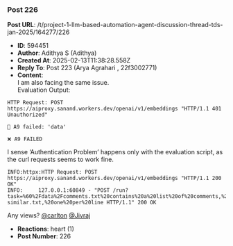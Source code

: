 ### Post 226
**Post URL**: /t/project-1-llm-based-automation-agent-discussion-thread-tds-jan-2025/164277/226
- **ID**: 594451
- **Author**: Adithya S (Adithya)
- **Created At**: 2025-02-13T11:38:28.558Z
- **Reply To**: Post 223 (Arya Agrahari , 22f3002771)
- **Content**:  
  I am also facing the same issue.<br>
Evaluation Output:
<pre><code class="lang-auto">HTTP Request: POST https://aiproxy.sanand.workers.dev/openai/v1/embeddings "HTTP/1.1 401 Unauthorized"

🔴 A9 failed: 'data'

❌ A9 FAILED
</code></pre>
I sense ‘Authentication Problem’ happens only with the evaluation script, as the curl requests seems to work fine.
<pre><code class="lang-auto">INFO:httpx:HTTP Request: POST https://aiproxy.sanand.workers.dev/openai/v1/embeddings "HTTP/1.1 200 OK"
INFO:     127.0.0.1:60849 - "POST /run?task=%60%2Fdata%2Fcomments.txt%20contains%20a%20list%20of%20comments,%20one%20per%20line.%20Using%20embeddings,%20find%20the%20most%20similar%20pair%20of%20comments%20and%20write%20them%20to%20%2Fdata%2Fcomments-similar.txt,%20one%20per%20line HTTP/1.1" 200 OK
</code></pre>
Any views? <a class="mention" href="/u/carlton">@carlton</a> <a class="mention" href="/u/jivraj">@Jivraj</a>
- **Reactions**: heart (1)
- **Post Number**: 226

